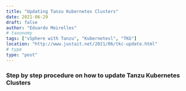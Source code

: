 ```yaml
---
title: "Updating Tanzu Kubernetes Clusters"
date: 2021-06-29
draft: false
author: "Eduardo Meirelles"
# taxonomy
tags: ["vSphere with Tanzu", "Kubernetesl", "TKG"]
location: "http://www.justait.net/2021/06/tkc-update.html"
# type
type: "post"
---
```


### Step by step procedure on how to update Tanzu Kubernetes Clusters 
